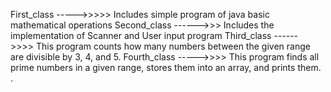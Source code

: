 First_class ----->>>>> Includes simple program of java basic mathematical operations
Second_class ------>>> Includes the implementation of Scanner and User input program
Third_class ------>>>> This program counts how many numbers between the given range are divisible by 3, 4, and 5.
Fourth_class ----->>>> This program finds all prime numbers in a given range, stores them into an array, and prints them.
.
